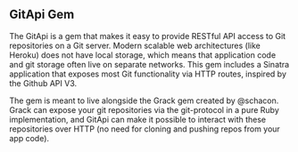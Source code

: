 GitApi Gem
----------

The GitApi is a gem that makes it easy to provide RESTful API access to Git repositories on a Git server. Modern scalable web architectures (like Heroku) does not have local storage, which means that application code and git storage often live on separate networks. This gem includes a Sinatra application that exposes most Git functionality via HTTP routes, inspired by the Github API V3.

The gem is meant to live alongside the Grack gem created by @schacon. Grack can expose your git repositories via the git-protocol in a pure Ruby implementation, and GitApi can make it possible to interact with these repositories over HTTP (no need for cloning and pushing repos from your app code).